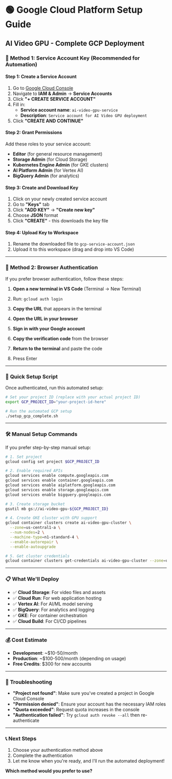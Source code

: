 # 🟢 Google Cloud Platform Setup Guide
## AI Video GPU - Complete GCP Deployment

### 🎯 **Method 1: Service Account Key (Recommended for Automation)**

#### Step 1: Create a Service Account
1. Go to [Google Cloud Console](https://console.cloud.google.com/)
2. Navigate to **IAM & Admin** → **Service Accounts**
3. Click **"+ CREATE SERVICE ACCOUNT"**
4. Fill in:
   - **Service account name**: `ai-video-gpu-service`
   - **Description**: `Service account for AI Video GPU deployment`
5. Click **"CREATE AND CONTINUE"**

#### Step 2: Grant Permissions
Add these roles to your service account:
- **Editor** (for general resource management)
- **Storage Admin** (for Cloud Storage)
- **Kubernetes Engine Admin** (for GKE clusters)
- **AI Platform Admin** (for Vertex AI)
- **BigQuery Admin** (for analytics)

#### Step 3: Create and Download Key
1. Click on your newly created service account
2. Go to **"Keys"** tab
3. Click **"ADD KEY"** → **"Create new key"**
4. Choose **JSON** format
5. Click **"CREATE"** - this downloads the key file

#### Step 4: Upload Key to Workspace
1. Rename the downloaded file to `gcp-service-account.json`
2. Upload it to this workspace (drag and drop into VS Code)

---

### 🎯 **Method 2: Browser Authentication**
If you prefer browser authentication, follow these steps:

1. **Open a new terminal in VS Code** (Terminal → New Terminal)
2. Run: `gcloud auth login`
3. **Copy the URL** that appears in the terminal

4. **Open the URL in your browser**
5. **Sign in with your Google account**
6. **Copy the verification code** from the browser
7. **Return to the terminal** and paste the code
8. Press Enter

---

### 🚀 **Quick Setup Script**
Once authenticated, run this automated setup:

```bash
# Set your project ID (replace with your actual project ID)
export GCP_PROJECT_ID="your-project-id-here"

# Run the automated GCP setup
./setup_gcp_complete.sh
```

---

### 🛠️ **Manual Setup Commands**
If you prefer step-by-step manual setup:

```bash
# 1. Set project
gcloud config set project $GCP_PROJECT_ID

# 2. Enable required APIs
gcloud services enable compute.googleapis.com
gcloud services enable container.googleapis.com
gcloud services enable aiplatform.googleapis.com
gcloud services enable storage.googleapis.com
gcloud services enable bigquery.googleapis.com

# 3. Create storage bucket
gsutil mb gs://ai-video-gpu-${GCP_PROJECT_ID}

# 4. Create GKE cluster with GPU support
gcloud container clusters create ai-video-gpu-cluster \
  --zone=us-central1-a \
  --num-nodes=2 \
  --machine-type=n1-standard-4 \
  --enable-autorepair \
  --enable-autoupgrade

# 5. Get cluster credentials
gcloud container clusters get-credentials ai-video-gpu-cluster --zone=us-central1-a
```

---

### 📋 **What We'll Deploy**
- ✅ **Cloud Storage**: For video files and assets
- ✅ **Cloud Run**: For web application hosting
- ✅ **Vertex AI**: For AI/ML model serving
- ✅ **BigQuery**: For analytics and logging
- ✅ **GKE**: For container orchestration
- ✅ **Cloud Build**: For CI/CD pipelines

---

### 💰 **Cost Estimate**
- **Development**: ~$10-50/month
- **Production**: ~$100-500/month (depending on usage)
- **Free Credits**: $300 for new accounts

---

### 🔧 **Troubleshooting**
- **"Project not found"**: Make sure you've created a project in Google Cloud Console
- **"Permission denied"**: Ensure your account has the necessary IAM roles
- **"Quota exceeded"**: Request quota increases in the console
- **"Authentication failed"**: Try `gcloud auth revoke --all` then re-authenticate

---

### 📞 **Next Steps**
1. Choose your authentication method above
2. Complete the authentication
3. Let me know when you're ready, and I'll run the automated deployment!

**Which method would you prefer to use?**
